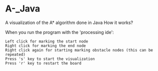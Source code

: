 # A-_Java
A visualization of the A* algorithm done in Java
How it works?

When you run the program with the 'processing ide':

    Left click for marking the start node
    Right click for marking the end node
    Right click again for starting marking obstacle nodes (this can be repeated)
    Press 's' key to start the visualization
    Press 'r' key to restart the board
